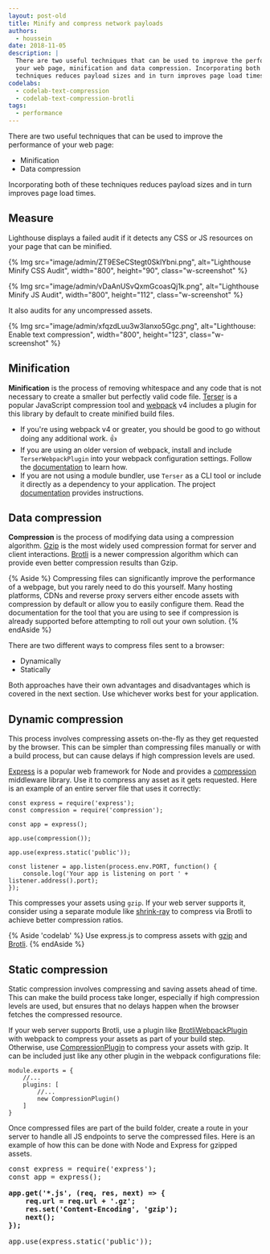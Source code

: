 ```yaml
---
layout: post-old
title: Minify and compress network payloads
authors:
  - houssein
date: 2018-11-05
description: |
  There are two useful techniques that can be used to improve the performance of
  your web page, minification and data compression. Incorporating both of these
  techniques reduces payload sizes and in turn improves page load times.
codelabs:
  - codelab-text-compression
  - codelab-text-compression-brotli
tags:
  - performance
---
```


There are two useful techniques that can be used to improve the performance of
your web page:

* Minification
* Data compression

Incorporating both of these techniques reduces payload sizes and in turn
improves page load times.

## Measure

Lighthouse displays a failed audit if it detects any CSS or JS resources on your
page that can be minified.

{% Img src="image/admin/ZT9ESeCStegt0SklYbni.png", alt="Lighthouse Minify CSS Audit", width="800", height="90", class="w-screenshot" %}

{% Img src="image/admin/vDaAnUSvQxmGcoasQj1k.png", alt="Lighthouse Minify JS Audit", width="800", height="112", class="w-screenshot" %}

It also audits for any uncompressed assets.

{% Img src="image/admin/xfqzdLuu3w3lanxo5Ggc.png", alt="Lighthouse: Enable text compression", width="800", height="123", class="w-screenshot" %}

## Minification

**Minification** is the process of removing whitespace and any code that is not
necessary to create a smaller but perfectly valid code file.
[Terser](https://github.com/terser-js/terser) is a popular JavaScript
compression tool and [webpack](https://webpack.js.org/) v4 includes a plugin
for this library by default to create minified build files.

* If you're using webpack v4 or greater, you should be good to go
    without doing any additional work. 👍
* If you are using an older version of webpack, install and include
`TerserWebpackPlugin` into your webpack configuration settings. Follow
the [documentation](https://webpack.js.org/plugins/terser-webpack-plugin/) to
learn how.
* If you are not using a module bundler, use `Terser` as a CLI tool or
include it directly as a dependency to your application. The project
[documentation](https://github.com/terser-js/terser) provides instructions.

## Data compression

**Compression** is the process of modifying data using a compression algorithm.
[Gzip](https://www.youtube.com/watch?v=whGwm0Lky2s&feature=youtu.be&t=14m11s) is
the most widely used compression format for server and client interactions.
[Brotli](https://opensource.googleblog.com/2015/09/introducing-brotli-new-compression.html)
is a newer compression algorithm which can provide even better compression
results than Gzip.

{% Aside %}
Compressing files can significantly improve the performance of a
webpage, but you rarely need to do this yourself. Many hosting
platforms, CDNs and reverse proxy servers either encode assets with compression
by default or allow you to easily configure them. Read the documentation for the
tool that you are using to see if compression is already supported before
attempting to roll out your own solution.
{% endAside %}

There are two different ways to compress files sent to a browser:

* Dynamically
* Statically

Both approaches have their own advantages and disadvantages which is covered in
the next section. Use whichever works best for your application.

## Dynamic compression

This process involves compressing assets on-the-fly as they get requested by the
browser. This can be simpler than compressing files manually or with a build
process, but can cause delays if high compression levels are used.

[Express](https://expressjs.com/) is a popular web framework for Node and
provides a [compression](https://github.com/expressjs/compression) middleware
library. Use it to compress any asset as it gets requested. Here is an example
of an entire server file that uses it correctly:

```js/5
const express = require('express');
const compression = require('compression');

const app = express();

app.use(compression());

app.use(express.static('public'));

const listener = app.listen(process.env.PORT, function() {
	console.log('Your app is listening on port ' + listener.address().port);
});
```

This compresses your assets using `gzip`. If your web server supports it,
consider using a separate module like
[shrink-ray](https://github.com/aickin/shrink-ray#readme) to compress via
Brotli to achieve better compression ratios.

{% Aside 'codelab' %}
Use express.js to compress assets with [gzip](/codelab-text-compression) and [Brotli](/codelab-text-compression-brotli).
{% endAside %}

## Static compression

Static compression  involves compressing and saving assets ahead of time. This
can make the build process take longer, especially if high compression levels
are used, but ensures that no delays happen when the browser fetches the
compressed resource.

If your web server supports Brotli, use a plugin like
[BrotliWebpackPlugin](https://github.com/mynameiswhm/brotli-webpack-plugin) with
webpack to compress your assets as part of your build step. Otherwise, use
[CompressionPlugin](https://github.com/webpack-contrib/compression-webpack-plugin)
to compress your assets with gzip. It can be included just like any other plugin
in the webpack configurations file:

```js/4
module.exports = {
	//...
	plugins: [
		//...
		new CompressionPlugin()
	]
}
```

Once compressed files are part of the build folder, create a route in your
server to handle all JS endpoints to serve the compressed files. Here is an
example of how this can be done with Node and Express for gzipped assets.

<pre>
const express = require('express');
const app = express();

<strong>app.get('*.js', (req, res, next) => {
	req.url = req.url + '.gz';
	res.set('Content-Encoding', 'gzip');
	next();
});</strong>

app.use(express.static('public'));
</pre>
